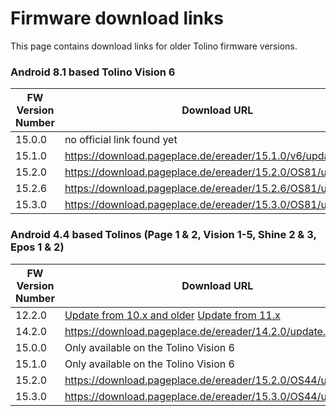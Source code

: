 # Firmware download links

This page contains download links for older Tolino firmware versions.

### Android 8.1 based Tolino Vision 6
| FW Version Number | Download URL                                                 |
| ----------------- | ------------------------------------------------------------ |
| 15.0.0            | no official link found yet                                   |
| 15.1.0            | https://download.pageplace.de/ereader/15.1.0/v6/update.zip |
| 15.2.0            | https://download.pageplace.de/ereader/15.2.0/OS81/update.zip |
| 15.2.6            | https://download.pageplace.de/ereader/15.2.6/OS81/update.zip |
| 15.3.0            | https://download.pageplace.de/ereader/15.3.0/OS81/update.zip |

### Android 4.4 based Tolinos (Page 1 & 2, Vision 1-5, Shine 2 & 3, Epos 1 & 2)
| FW Version Number | Download URL                                                 |
| ----------------- | ------------------------------------------------------------ |
| 12.2.0            | [Update from 10.x and older](https://download.pageplace.de/ereader/12-2-0/update.zip) [Update from 11.x](https://download.pageplace.de/ereader/12.2.0/update.zip) |
| 14.2.0            | https://download.pageplace.de/ereader/14.2.0/update.zip |
| 15.0.0            | Only available on the Tolino Vision 6 |
| 15.1.0            | Only available on the Tolino Vision 6 |
| 15.2.0            | https://download.pageplace.de/ereader/15.2.0/OS44/update.zip |
| 15.3.0            | https://download.pageplace.de/ereader/15.3.0/OS44/update.zip |
